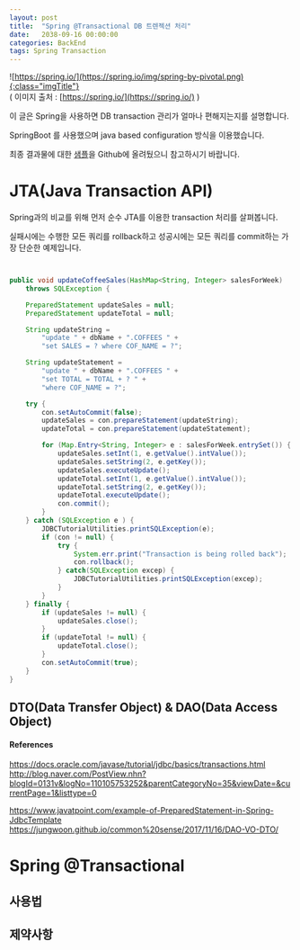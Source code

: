 ```yaml
---
layout: post
title:  "Spring @Transactional DB 트렌젝션 처리"
date:   2038-09-16 00:00:00
categories: BackEnd
tags: Spring Transaction
---
```


![https://spring.io/](https://spring.io/img/spring-by-pivotal.png){:class="imgTitle"}  
( 이미지 출처 : [https://spring.io/](https://spring.io/) )  

이 글은 Spring을 사용하면 DB transaction 관리가 얼마나 편해지는지를 설명합니다.  

<!--more-->

SpringBoot 를 사용했으며 java based configuration 방식을 이용했습니다.  

최종 결과물에 대한 [샘플](https://github.com/dveamer/SpringBootSample/tree/master/Transaction)을 Github에 올려뒀으니 참고하시기 바랍니다.  


# JTA(Java Transaction API)

Spring과의 비교를 위해 먼저 순수 JTA를 이용한 transaction 처리를 살펴봅니다.  

실패시에는 수행한 모든 쿼리를 rollback하고 성공시에는 모든 쿼리를 commit하는 가장 단순한 예제입니다.  

~~~java


public void updateCoffeeSales(HashMap<String, Integer> salesForWeek)
    throws SQLException {

    PreparedStatement updateSales = null;
    PreparedStatement updateTotal = null;

    String updateString =
        "update " + dbName + ".COFFEES " +
        "set SALES = ? where COF_NAME = ?";

    String updateStatement =
        "update " + dbName + ".COFFEES " +
        "set TOTAL = TOTAL + ? " +
        "where COF_NAME = ?";

    try {
        con.setAutoCommit(false);
        updateSales = con.prepareStatement(updateString);
        updateTotal = con.prepareStatement(updateStatement);

        for (Map.Entry<String, Integer> e : salesForWeek.entrySet()) {
            updateSales.setInt(1, e.getValue().intValue());
            updateSales.setString(2, e.getKey());
            updateSales.executeUpdate();
            updateTotal.setInt(1, e.getValue().intValue());
            updateTotal.setString(2, e.getKey());
            updateTotal.executeUpdate();
            con.commit();
        }
    } catch (SQLException e ) {
        JDBCTutorialUtilities.printSQLException(e);
        if (con != null) {
            try {
                System.err.print("Transaction is being rolled back");
                con.rollback();
            } catch(SQLException excep) {
                JDBCTutorialUtilities.printSQLException(excep);
            }
        }
    } finally {
        if (updateSales != null) {
            updateSales.close();
        }
        if (updateTotal != null) {
            updateTotal.close();
        }
        con.setAutoCommit(true);
    }
}

~~~


## DTO(Data Transfer Object) & DAO(Data Access Object)

#### References 

https://docs.oracle.com/javase/tutorial/jdbc/basics/transactions.html
http://blog.naver.com/PostView.nhn?blogId=0131v&logNo=110105753252&parentCategoryNo=35&viewDate=&currentPage=1&listtype=0

https://www.javatpoint.com/example-of-PreparedStatement-in-Spring-JdbcTemplate
https://jungwoon.github.io/common%20sense/2017/11/16/DAO-VO-DTO/

# Spring @Transactional

## 사용법


## 제약사항
